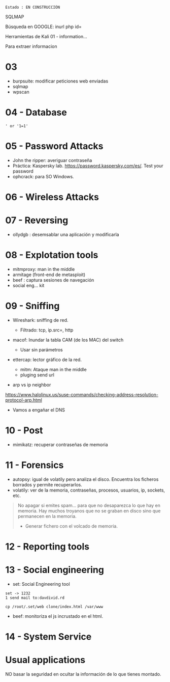 
```
Estado : EN CONSTRUCCIÓN
```

SQLMAP

Búsqueda en GOOGLE: inurl php id=

Herramientas de Kali
01 - information...

Para extraer informacion

# 03

* burpsuite: modificar peticiones web enviadas
* sqlmap
* wpscan

# 04 - Database

```
' or '1=1'
```

# 05 - Password Attacks

* John the ripper: averiguar contraseña
* Práctica: Kaspersky lab. https://password.kaspersky.com/es/. Test your password
* ophcrack: para SO Windows.

# 06 - Wireless Attacks

# 07 - Reversing

* ollydgb : desemsablar una aplicación y modificarla

# 08 - Explotation tools

* mitmproxy: man in the middle
* armitage (front-end de metasploit)
* beef : captura sesiones de navegación
* social eng... kit

# 09 - Sniffing

* Wireshark: sniffing de red.
    * Filtrado: tcp, ip.src=, http
* macof: Inundar la tabla CAM (de los MAC) del switch
    * Usar sin parámetros
* ettercap: lector gráfico de la red.
    * mitm: Ataque man in the middle
    * pluging send url

* arp vs ip neighbor

https://www.halolinux.us/suse-commands/checking-address-resolution-protocol-arp.html
* Vamos a engañar el DNS

# 10 - Post

* mimikatz: recuperar contraseñas de memoria

# 11 - Forensics

* autopsy: igual de volatily pero analiza el disco. Encuentra los ficheros borrados y permite recuperarlos.
* volatily: ver de la memoria, contraseñas, procesos, usuarios, ip, sockets, etc.

> No apagar si emites spam... para que no desaparezca lo que hay en memoria. Hay muchos troyanos que no se graban en disco sino que permanecen en la memoria.
> * Generar fichero con el volcado de memoria.

# 12 - Reporting tools

# 13 - Social engineering

* set: Social Engineering tool
```
set -> 1232
1 send mail to:davdivid.rd

cp /root/.set/web clone/index.html /var/www
```

* beef: monitoriza el js incrustado en el html.

# 14 - System Service

# Usual applications

NO basar la seguridad en ocultar la información de lo que tienes montado.
